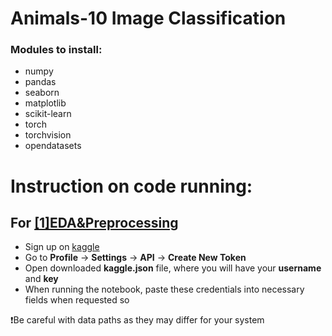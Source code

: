 # Animals-10 Image Classification
### Modules to install: 
  * numpy
  * pandas
  * seaborn
  * matplotlib
  * scikit-learn
  * torch
  * torchvision
  * opendatasets

# Instruction on code running:
## For [[1]EDA&Preprocessing](https://github.com/mverbytska/Animal-10-Classification/blob/main/%5B1%5DEDA%26Preprocessing.ipynb)
  * Sign up on [kaggle](https://www.kaggle.com/)
  * Go to **Profile** -> **Settings** -> **API** -> **Create New Token**
  * Open downloaded **kaggle.json** file, where you will have your **username** and **key**
  * When running the notebook, paste these credentials into necessary fields when requested so
    
  ❗️Be careful with data paths as they may differ for your system 
